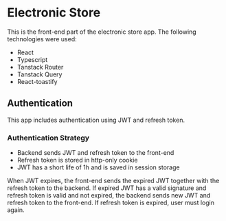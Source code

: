 # Electronic Store

This is the front-end part of the electronic store app. The following technologies were used:

- React
- Typescript
- Tanstack Router
- Tanstack Query
- React-toastify

## Authentication

This app includes authentication using JWT and refresh token.

### Authentication Strategy

- Backend sends JWT and refresh token to the front-end
- Refresh token is stored in http-only cookie
- JWT has a short life of 1h and is saved in session storage

When JWT expires, the front-end sends the expired JWT together with the refresh token to the backend. If expired JWT has a valid signature and refresh token is valid and not expired, the backend sends new JWT and refresh token to the front-end.
If refresh token is expired, user must login again.
